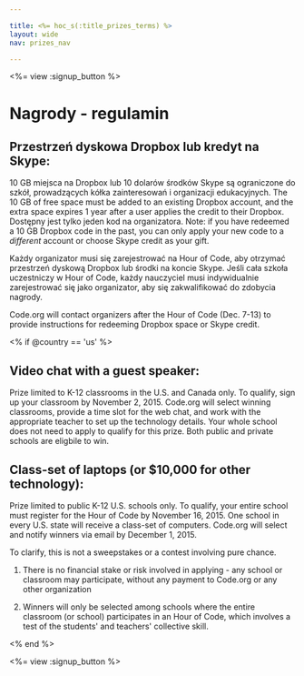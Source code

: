 ```yaml
---

title: <%= hoc_s(:title_prizes_terms) %>
layout: wide
nav: prizes_nav

---
```


<%= view :signup_button %>

# Nagrody - regulamin

## Przestrzeń dyskowa Dropbox lub kredyt na Skype:

10 GB miejsca na Dropbox lub 10 dolarów środków Skype są ograniczone do szkół, prowadzących kółka zainteresowań i organizacji edukacyjnych. The 10 GB of free space must be added to an existing Dropbox account, and the extra space expires 1 year after a user applies the credit to their Dropbox. Dostępny jest tylko jeden kod na organizatora. Note: if you have redeemed a 10 GB Dropbox code in the past, you can only apply your new code to a *different* account or choose Skype credit as your gift.

Każdy organizator musi się zarejestrować na Hour of Code, aby otrzymać przestrzeń dyskową Dropbox lub środki na koncie Skype. Jeśli cała szkoła uczestniczy w Hour of Code, każdy nauczyciel musi indywidualnie zarejestrować się jako organizator, aby się zakwalifikować do zdobycia nagrody.

Code.org will contact organizers after the Hour of Code (Dec. 7-13) to provide instructions for redeeming Dropbox space or Skype credit.

<% if @country == 'us' %>

## Video chat with a guest speaker:

Prize limited to K-12 classrooms in the U.S. and Canada only. To qualify, sign up your classroom by November 2, 2015. Code.org will select winning classrooms, provide a time slot for the web chat, and work with the appropriate teacher to set up the technology details. Your whole school does not need to apply to qualify for this prize. Both public and private schools are eligbile to win.

## Class-set of laptops (or $10,000 for other technology):

Prize limited to public K-12 U.S. schools only. To qualify, your entire school must register for the Hour of Code by November 16, 2015. One school in every U.S. state will receive a class-set of computers. Code.org will select and notify winners via email by December 1, 2015.

To clarify, this is not a sweepstakes or a contest involving pure chance.

1) There is no financial stake or risk involved in applying - any school or classroom may participate, without any payment to Code.org or any other organization

2) Winners will only be selected among schools where the entire classroom (or school) participates in an Hour of Code, which involves a test of the students' and teachers' collective skill.

<% end %>

<%= view :signup_button %>